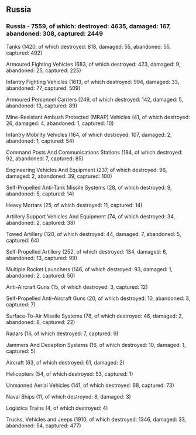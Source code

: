 
 
 ## Russia
 
 ### Russia - 7559, of which: destroyed: 4635, damaged: 167, abandoned: 308, captured: 2449

 

 

 Tanks (1420, of which destroyed: 818, damaged: 55, abandoned: 55, captured: 492)

 Armoured Fighting Vehicles (683, of which destroyed: 423, damaged: 9, abandoned: 25, captured: 225)

 Infantry Fighting Vehicles (1613, of which destroyed: 994, damaged: 33, abandoned: 77, captured: 509)

 Armoured Personnel Carriers (249, of which destroyed: 142, damaged: 5, abandoned: 13, captured: 89)

 Mine-Resistant Ambush Protected (MRAP) Vehicles (41, of which destroyed: 26, damaged: 4, abandoned: 1, captured: 10)

 Infantry Mobility Vehicles (164, of which destroyed: 107, damaged: 2, abandoned: 1, captured: 54)

 Command Posts And Communications Stations (184, of which destroyed: 92, abandoned: 7, captured: 85)

 Engineering Vehicles And Equipment (237, of which destroyed: 96, damaged: 2, abandoned: 39, captured: 100)

 Self-Propelled Anti-Tank Missile Systems (28, of which destroyed: 9, abandoned: 5, captured: 14)

 Heavy Mortars (25, of which destroyed: 11, captured: 14)

 Artillery Support Vehicles And Equipment (74, of which destroyed: 34, abandoned: 2, captured: 38)

 Towed Artillery (120, of which destroyed: 44, damaged: 7, abandoned: 5, captured: 64)

 Self-Propelled Artillery (252, of which destroyed: 134, damaged: 6, abandoned: 13, captured: 99)

 Multiple Rocket Launchers (146, of which destroyed: 93, damaged: 1, abandoned: 2, captured: 50)

 Anti-Aircraft Guns (15, of which destroyed: 3, captured: 12)

 Self-Propelled Anti-Aircraft Guns (20, of which destroyed: 10, abandoned: 3, captured: 7)

 Surface-To-Air Missile Systems (78, of which destroyed: 46, damaged: 2, abandoned: 8, captured: 22)

 Radars (16, of which destroyed: 7, captured: 9)

 Jammers And Deception Systems (16, of which destroyed: 10, damaged: 1, captured: 5)

 Aircraft (63, of which destroyed: 61, damaged: 2)

 Helicopters (54, of which destroyed: 53, captured: 1)

 Unmanned Aerial Vehicles (141, of which destroyed: 68, captured: 73)

 Naval Ships (11, of which destroyed: 8, damaged: 3)

 Logistics Trains (4, of which destroyed: 4)

 Trucks, Vehicles and Jeeps (1910, of which destroyed: 1346, damaged: 33, abandoned: 54, captured: 477)

